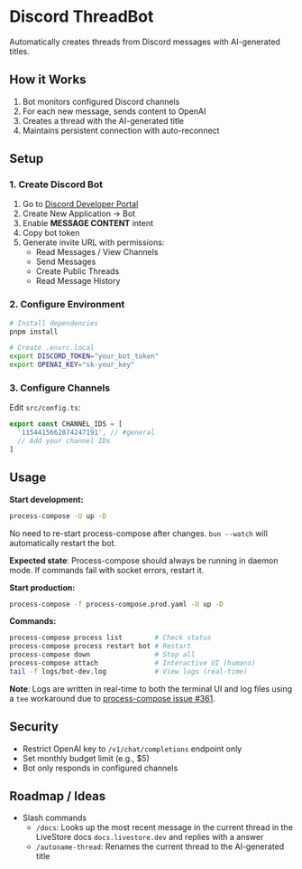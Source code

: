 # Discord ThreadBot

Automatically creates threads from Discord messages with AI-generated titles.

## How it Works

1. Bot monitors configured Discord channels
2. For each new message, sends content to OpenAI
3. Creates a thread with the AI-generated title
4. Maintains persistent connection with auto-reconnect

## Setup

### 1. Create Discord Bot

1. Go to [Discord Developer Portal](https://discord.com/developers/applications)
2. Create New Application → Bot
3. Enable **MESSAGE CONTENT** intent
4. Copy bot token
5. Generate invite URL with permissions:
   - Read Messages / View Channels
   - Send Messages
   - Create Public Threads
   - Read Message History

### 2. Configure Environment

```bash
# Install dependencies
pnpm install

# Create .envrc.local
export DISCORD_TOKEN="your_bot_token"
export OPENAI_KEY="sk-your_key"
```

### 3. Configure Channels

Edit `src/config.ts`:
```typescript
export const CHANNEL_IDS = [
  '1154415662874247191', // #general
  // Add your channel IDs
]
```

## Usage

**Start development:**
```bash
process-compose -U up -D
```

No need to re-start process-compose after changes. `bun --watch` will automatically restart the bot.

**Expected state**: Process-compose should always be running in daemon mode. If commands fail with socket errors, restart it.

**Start production:**
```bash
process-compose -f process-compose.prod.yaml -U up -D
```

**Commands:**
```bash
process-compose process list        # Check status
process-compose process restart bot # Restart
process-compose down                # Stop all
process-compose attach              # Interactive UI (humans)
tail -f logs/bot-dev.log            # View logs (real-time)
```

**Note**: Logs are written in real-time to both the terminal UI and log files using a `tee` workaround due to [process-compose issue #361](https://github.com/F1bonacc1/process-compose/issues/361).

## Security

- Restrict OpenAI key to `/v1/chat/completions` endpoint only
- Set monthly budget limit (e.g., $5)
- Bot only responds in configured channels

## Roadmap / Ideas

- Slash commands
  - `/docs`: Looks up the most recent message in the current thread in the LiveStore docs `docs.livestore.dev` and replies with a answer
  - `/autoname-thread`: Renames the current thread to the AI-generated title